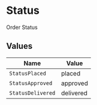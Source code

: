 # Status

Order Status


## Values

| Name              | Value             |
| ----------------- | ----------------- |
| `StatusPlaced`    | placed            |
| `StatusApproved`  | approved          |
| `StatusDelivered` | delivered         |